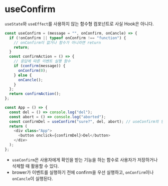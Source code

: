 # useConfirm

`useState`와 `useEffect`를 사용하지 않는 함수형 컴포넌트로 사실 Hook은 아니다.

```js
const useConfirm = (message = "", onConfirm, onCancle) => {
  if (!onConfirm || typeof onConfirm !== "function") {
    // onConfirm이 없거나 함수가 아니라면 return
    return;
  }
  const confirmAction = () => {
    // 응답에 따른 이벤트 실행 함수
    if (confirm(message)) {
      onConfirm(0);
    } else {
      onCancle();
    }
  };
  return confirmAction();
};

const App = () => {
  const del = () => console.log("del");
  const abort = () => console.log("aborted");
  const confirmDel = useConfirm("sure?", del, abort); // useConfirm의 인자
  return (
    <div class="App">
      <button onclick={confirmDel}>Del</button>
    </div>
  );
};
```

- `useConfirm`은 사용자에게 확인을 받는 기능을 하는 함수로 사용자가 저장하거나 삭제할 때 활용할 수 있다.
- brower가 이벤트를 실행하기 전에 confirm을 우선 실행하고, `onConfirm`이나 `onCancle`이 실행된다.
